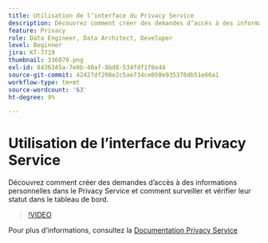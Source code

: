 ```yaml
---
title: Utilisation de l’interface du Privacy Service
description: Découvrez comment créer des demandes d’accès à des informations personnelles dans l’interface utilisateur et surveiller/réviser leur état dans le tableau de bord.
feature: Privacy
role: Data Engineer, Data Architect, Developer
level: Beginner
jira: KT-7719
thumbnail: 336079.png
exl-id: 8436345a-7e0b-40af-8bd8-534fdf1f8e44
source-git-commit: 42427df298e2c5ae734ce050e935378db51e66a1
workflow-type: tm+mt
source-wordcount: '63'
ht-degree: 9%

---
```



# Utilisation de l’interface du Privacy Service

Découvrez comment créer des demandes d’accès à des informations personnelles dans le Privacy Service et comment surveiller et vérifier leur statut dans le tableau de bord.

>[!VIDEO](https://video.tv.adobe.com/v/336079?quality=12&learn=on)

Pour plus d’informations, consultez la [Documentation Privacy Service](https://experienceleague.adobe.com/docs/experience-platform/privacy/home.html?lang=fr)

